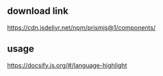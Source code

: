 
## download link
https://cdn.jsdelivr.net/npm/prismjs@1/components/

## usage
https://docsify.js.org/#/language-highlight


